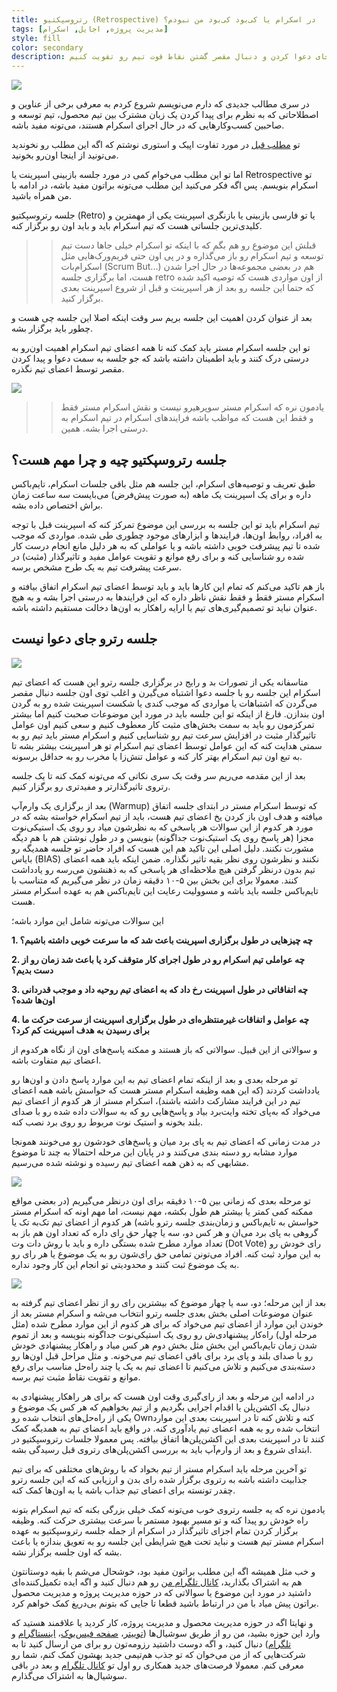 ```yaml
---
title: رتروسپکتیو (Retrospective) در اسکرام یا کی‌بود کی‌بود من نبودم؟
tags: [مدیریت پروژه, اجایل, اسکرام]
style: fill
color: secondary
description: تو این مطلب قرار هست نکاتی رو برای برگزاری یک جلسه بازنگری اسپرینت در اسکرام بخونیم و اینکه چطور می‌تونیم به جای دعوا کردن و دنبال مقصر گشتن نقاط قوت تیم رو تقویت کنیم.
---
```

![](https://fa.ahmadi.pm/assets/imgpsts/Sprint-Retro-Session.jpg)

در سری مطالب جدیدی که دارم می‌نویسم شروع کردم به معرفی برخی از عناوین و اصطلاحاتی که به نظرم برای پیدا کردن یک زبان مشترک بین تیم محصول، تیم توسعه و صاحبین کسب‌وکارهایی که در حال اجرای اسکرام هستند، می‌تونه مفید باشه. 

تو [مطلب قبل](https://fa.ahmadi.pm/articles/Epic-and-User-Stories) در مورد تفاوت اپیک و استوری نوشتم که اگه این مطلب رو نخوندید می‌تونید از اینجا اون‌رو بخونید. 

اما تو این مطلب می‌خوام کمی در مورد جلسه بازبینی اسپرینت یا Retrospective تو اسکرام بنویسم. پس اگه فکر می‌کنید این مطلب می‌تونه براتون مفید باشه، در ادامه با من همراه باشید.

جلسه رتروسپکتیو (Retro) یا تو فارسی بازبینی یا بازنگری اسپرینت یکی از مهمترین و کلیدی‌ترین جلساتی هست که تیم اسکرام باید و باید اون رو برگزار کنه. 

>> قبلش این موضوع رو هم بگم که با اینکه تو اسکرام خیلی جاها دست تیم توسعه و تیم اسکرام رو باز می‌گذاره و در پی اون حتی فریم‌ورک‌هایی مثل اسکرام‌بات (Scrum But...) هم در بعضی مجموعه‌ها در حال اجرا شدن هست، اما برگزاری جلسه retro از اون مواردی هست که توصیه اکید شده که حتما این جلسه رو بعد از هر اسپرینت و قبل از شروع اسپرینت بعدی برگزار کنید.

بعد از عنوان کردن اهمیت این جلسه بریم سر وقت اینکه اصلا این جلسه چی هست و چطور باید برگزار بشه. 

تو این جلسه اسکرام مستر باید کمک کنه تا همه اعضای تیم اسکرام اهمیت اون‌رو به درستی درک کنند و باید اطمینان داشته باشد که جو جلسه به سمت دعوا و پیدا کردن مقصر توسط اعضای تیم نگذره. 

![](https://fa.ahmadi.pm/assets/imgpsts/ScrumMasterRole.png)

>> یادمون نره که اسکرام مستر سوپرهیرو نیست و نقش اسکرام مستر فقط و فقط این هست که مواظب باشه فرایندهای اسکرام در تیم اسکرام به درستی اجرا بشه. همین. 


## جلسه رتروسپکتیو چیه و چرا مهم هست؟

طبق تعریف و توصیه‌های اسکرام، این جلسه هم مثل باقی جلسات اسکرام، تایم‌باکس داره و برای یک اسپرینت یک ماهه (به صورت پیش‌فرض) می‌بایست سه ساعت زمان براش اختصاص داده بشه. 

تیم اسکرام باید تو این جلسه به بررسی این موضوع تمرکز کنه که اسپرینت قبل با توجه به افراد، روابط اون‌ها، فرایندها و ابزارهای موجود چطوری طی شده. مواردی که موجب شده تا تیم پیشرفت خوبی داشته باشه و یا عواملی که به هر دلیل مانع انجام درست کار شده رو شناسایی کنه و برای رفع موانع و تقویت عوامل مفید و تاثیرگذار (مثبت) در سرعت پیشرفت تیم به یک طرح مشخص برسه.

باز هم تاکید می‌کنم که تمام این کارها باید و باید توسط اعضای تیم اسکرام اتفاق بیافته و اسکرام مستر فقط و فقط نقش ناظر داره که این فرایندها به درستی اجرا بشه و به هیچ عنوان نباید تو تصمیم‌گیری‌های تیم یا ارایه راهکار به اون‌ها دخالت مستقیم داشته باشه. 

## جلسه رترو جای دعوا نیست

![](https://fa.ahmadi.pm/assets/imgpsts/fightsession.jpg)

متاسفانه یکی از تصورات بد و رایج در برگزاری جلسه رترو این هست که اعضای تیم اسکرام این جلسه رو با جلسه دعوا اشتباه می‌گیرن و اغلب توی اون جلسه دنبال مقصر می‌گردن که اشتباهات یا مواردی که موجب کندی یا شکست اسپرینت شده رو به گردن اون بندازن. فارغ از اینکه تو این جلسه باید در مورد این موضوعات صحبت کنیم اما بیشتر تمرکزمون رو باید به سمت بخش‌های مثبت کار معطوف کنیم و سعی کنیم اون عوامل تاثیرگذار مثبت در افزایش سرعت تیم رو شناسایی کنیم و اسکرام مستر باید تیم رو به سمتی هدایت کنه که این عوامل توسط اعضای تیم اسکرام تو هر اسپرینت بیشتر بشه تا به تبع اون تیم اسکرام بهتر کار کنه و عوامل تنش‌زا یا مخرب رو به حداقل برسونه. 

بعد از این مقدمه می‌ریم سر وقت یک سری نکاتی که می‌تونه کمک کنه تا یک جلسه رتروی تاثیرگذارتر و مفیدتری رو برگزار کنیم.

بعد از برگزاری یک وارم‌آپ (Warmup) که توسط اسکرام مستر در ابتدای جلسه اتفاق میافته و هدف اون باز کردن یخ اعضای تیم هست، باید از تیم اسکرام خواسته بشه که در مورد هر کدوم از این سوالات هر پاسخی که به نظرشون میاد رو روی یک استیکی‌نوت مجزا (هر پاسخ روی یک استیک‌نوت جداگونه) بنویسن و در طول نوشتن هم با هم دیگه مشورت نکنند. دلیل اصلی این تاکید هم این هست که افراد حاضر تو جلسه همدیگه رو بایاس (BIAS) نکنند و نظرشون روی نظر بقیه تاثیر نگذاره. ضمن اینکه باید همه اعضای تیم بدون درنظر گرفتن هیچ ملاحظه‌ای هر پاسخی که به ذهنشون می‌رسه رو یادداشت کنند. معمولا برای این بخش بین ۵-۱۰ دقیقه زمان در نظر می‌گیریم که متناسب با تایم‌باکس جلسه باید باشه و مسوولیت رعایت این تایم‌باکس هم به عهده اسکرام مستر هست. 

این سوالات می‌تونه شامل این موارد باشه؛

**1. چه چیزهایی در طول برگزاری اسپرینت باعث شد که ما سرعت خوبی داشته باشیم؟**

**2. چه عواملی تیم اسکرام رو در طول اجرای کار متوقف کرد یا باعث شد زمان رو از دست بدیم؟**

**3. چه اتفاقاتی در طول اسپرینت رخ داد که به اعضای تیم روحیه داد و موجب قدردانی اون‌ها شده؟**

**4. چه عوامل و اتفاقات غیرمنتظره‌ای در طول برگزاری اسپرینت از سرعت حرکت ما برای رسیدن به هدف اسپرینت کم کرد؟**

و سوالاتی از این قبیل. سوالاتی که باز هستند و ممکنه پاسخ‌های اون از نگاه هرکدوم از اعضای تیم متفاوت باشه.

تو مرحله بعدی و بعد از اینکه تمام اعضای تیم به این موارد پاسخ دادن و اون‌ها رو یادداشت کردند (که این همه وظیفه اسکرام مستر هست که حواسش باشه همه اعضای تیم در این فرایند مشارکت داشته باشند)، اسکرام مستر از هر کدوم از اعضای تیم می‌خواد که به‌پای تخته وایت‌برد بیاد و پاسخ‌هایی رو که به سوالات داده شده رو با صدای بلند بخونه و استیک نوت مربوط رو روی برد نصب کنه. 

در مدت زمانی که اعضای تیم به پای برد میان و پاسخ‌های خودشون رو می‌خونند همونجا موارد مشابه رو دسته بندی می‌کنند و در پایان این مرحله احتمالا به چند تا موضوع مشابهی که به ذهن همه اعضای تیم رسیده و نوشته شده می‌رسیم. 

![](https://fa.ahmadi.pm/assets/imgpsts/scrumboardsticker.jpg)

تو مرحله بعدی که زمانی بین ۵-۱۰ دقیقه برای اون درنظر می‌گیریم (در بعضی مواقع ممکنه کمی کمتر یا بیشتر هم طول بکشه، مهم نیست، اما مهم اونه که اسکرام مستر حواسش به تایم‌باکس و زمان‌بندی جلسه رترو باشه) هر کدوم از اعضای تیم تک‌به تک یا گروهی به پای برد می‌ان و هر کس دو، سه یا چهار حق رای داره که تعداد اون هم باز به تعداد موارد مطرح شده بستگی داره و باید با روش دات وت (Dot Vote) رای خودش رو به این موارد ثبت کنه. افراد می‌تونن تمامی حق رای‌شون رو به یک موضوع یا هر رای رو به یک موضوع ثبت کنند و محدودیتی تو انجام این کار وجود نداره. 

![](https://fa.ahmadi.pm/assets/imgpsts/dot-vote.jpg)

بعد از این مرحله؛ دو، سه یا چهار موضوع که بیشترین رای رو از نظر اعضای تیم گرفته به عنوان موضوعات اصلی بخش بعدی جلسه رترو انتخاب می‌شه و اسکرام مستر بعد از خوندن این موارد از اعضای تیم می‌خواد که برای هر کدوم از این موارد مطرح شده (مثل مرحله اول) راه‌کار پیشنهادی‌ش رو روی یک استیکی‌نوت جداگونه بنویسه و بعد از تموم شدن زمان تایم‌باکس این بخش مثل بخش دوم هر کس میاد و راهکار پیشنهادی خودش رو با صدای بلند و پای برد برای باقی اعضای تیم می‌خونه. و مثل مراحل قبل اون‌ها رو دسته‌بندی می‌کنیم و تلاش می‌کنیم تا اعضای تیم به یک یا چند راه‌حل مناسب برای رفع موانع و تقویت نقاط مثبت تیم برسه. 

در ادامه این مرحله و بعد از رای‌گیری وقت اون هست که برای هر راهکار پیشنهادی به دنبال یک اکشن‌پلن یا اقدام اجرایی بگردیم و از تیم بخواهیم که هر کس یک موضوع و یکی از راه‌حل‌های انتخاب شده رو Ownکنه و تلاش کنه تا در اسپرینت بعدی این موارد انتخاب شده رو به همه اعضای تیم یادآوری کنه. در واقع باید اعضای تیم به همدیگه کمک کنند تا در اسپرینت بعدی این اکشن‌پلن‌ها اتفاق بیافته. پس معمولا جلسات رتروسپکتیو در ابتدای شروع و بعد از وارم‌آپ باید به بررسی اکشن‌پلن‌های رتروی قبل رسیدگی بشه. 

تو آخرین مرحله باید اسکرام مستر از تیم بخواد که با روش‌های مختلفی که برای تیم جذابیت داشته باشه به رتروی برگزار شده رای بدن و ارزیابی کنه که این جلسه رترو چقدر تونسته برای اعضای تیم جذاب باشه یا به اون‌ها کمک کنه. 

یادمون نره که یه جلسه رتروی خوب می‌تونه کمک خیلی بزرگی بکنه که تیم اسکرام بتونه راه خودش رو پیدا کنه و تو مسیر بهبود مستمر با سرعت بیشتری حرکت کنه. وظیفه برگزار کردن تمام اجزای تاثیرگذار در اسکرام از جمله جلسه رتروسپکتیو به عهده اسکرام مستر تیم هست و نباید تحت هیچ شرایطی این جلسه رو به تعویق بندازه یا باعث بشه که اون جلسه برگزار نشه. 

و خب مثل همیشه اگه این مطلب براتون مفید بود، خوشحال می‌شم با بقیه دوستانتون هم به اشتراک بگذارید، [کانال تلگرام من](https://t.me/ahmadipm) رو هم دنبال کنید و اگه ایده تکمیل‌کننده‌ای داشتید در مورد این موضوع یا سوالاتی که در حوزه مدیریت پروژه و مدیریت محصول براتون پیش میاد با من در ارتباط باشید قطعا تا جایی که بتونم بی‌دریغ کمک خواهم کرد.

و نهایتا اگه در حوزه مدیریت محصول و مدیریت پروژه، کار کردید یا علاقمند هستید که وارد این حوزه بشید، من رو از طریق سوشیال‌ها ([توییتر](https://twitter.com/ahmadi_pm)، [صفحه فیس‌بوک](https://www.facebook.com/ahmadipm-336513290601728/)، [اینستاگرام](https://instagram.com/ahmadipm) و [تلگرام](https://t.me/ahmadipm)) دنبال کنید، و اگه دوست داشتید رزومه‌تون رو برای من ارسال کنید تا به شرکت‌هایی که از من می‌خوان که تو جذب هم‌تیمی جدید بهشون کمک کنم، شما رو معرفی کنم. معمولا فرصت‌های جدید همکاری رو اول تو [کانال تلگرام](https://t.me/ahmadipm) و بعد در باقی سوشیال‌ها به اشتراک می‌گذارم.